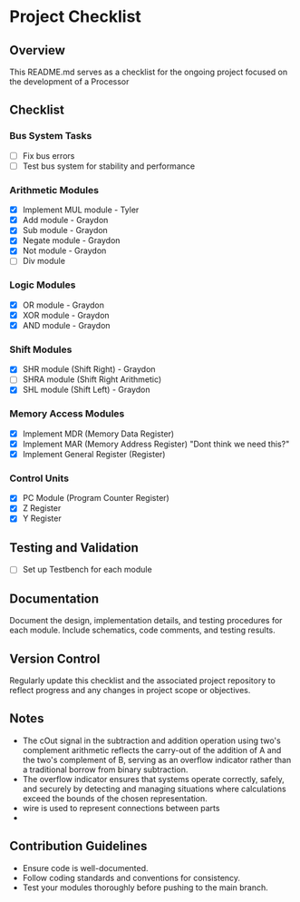 # Project Checklist

## Overview
This README.md serves as a checklist for the ongoing project focused on the development of a Processor

## Checklist

### Bus System Tasks
- [ ] Fix bus errors
- [ ] Test bus system for stability and performance

### Arithmetic Modules
- [x] Implement MUL module - Tyler
- [x] Add module - Graydon
- [x] Sub module - Graydon
- [x] Negate module - Graydon
- [x] Not module - Graydon
- [ ] Div module

### Logic Modules
- [x] OR module - Graydon
- [x] XOR module - Graydon
- [x] AND module - Graydon

### Shift Modules
- [x] SHR module (Shift Right) - Graydon
- [ ] SHRA module (Shift Right Arithmetic)
- [x] SHL module (Shift Left) - Graydon

### Memory Access Modules
- [x] Implement MDR (Memory Data Register)
- [x] Implement MAR (Memory Address Register)  "Dont think we need this?"
- [x] Implement General Register (Register)

### Control Units
- [x] PC Module (Program Counter Register)
- [x] Z Register
- [x] Y Register

## Testing and Validation
- [ ] Set up Testbench for each module

## Documentation
Document the design, implementation details, and testing procedures for each module. Include schematics, code comments, and testing results.

## Version Control
Regularly update this checklist and the associated project repository to reflect progress and any changes in project scope or objectives.

## Notes
- The cOut signal in the subtraction and addition operation using two's complement arithmetic reflects the carry-out of the addition of A and the two's complement of B, serving as an overflow indicator rather than a traditional borrow from binary subtraction.
- The overflow indicator ensures that systems operate correctly, safely, and securely by detecting and managing situations where calculations exceed the bounds of the chosen representation.
- wire is used to represent connections between parts
- 

## Contribution Guidelines
- Ensure code is well-documented.
- Follow coding standards and conventions for consistency.
- Test your modules thoroughly before pushing to the main branch.